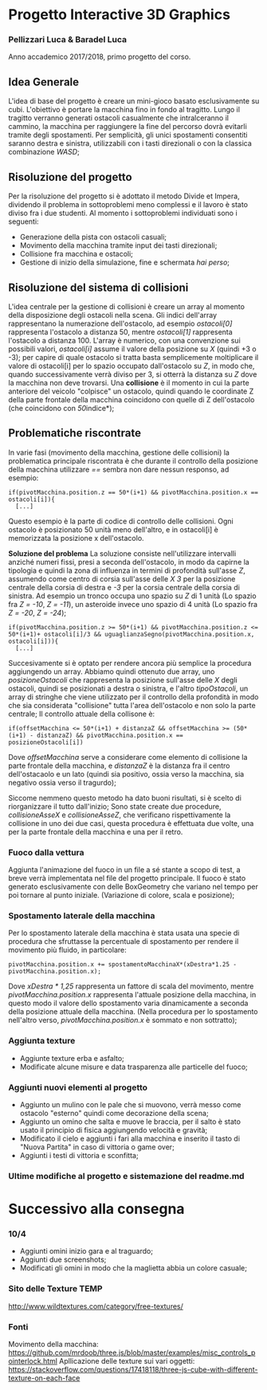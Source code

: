 # Progetto Interactive 3D Graphics
### Pellizzari Luca & Baradel Luca
Anno accademico 2017/2018, primo progetto del corso.
## Idea Generale
L'idea di base del progetto è creare un mini-gioco basato esclusivamente su cubi.
L'obiettivo è portare la macchina fino in fondo al tragitto.
Lungo il tragitto verranno generati ostacoli casualmente che intralceranno il cammino,
la macchina per raggiungere la fine del percorso dovrà evitarli tramite degli spostamenti. Per semplicità, gli unici spostamenti
consentiti saranno destra e sinistra, utilizzabili con i tasti direzionali o con la classica combinazione *WASD*;

## Risoluzione del progetto
Per la risoluzione del progetto si è adottato il metodo Divide et Impera, dividendo il problema in sottoproblemi meno complessi e
il lavoro è stato diviso fra i due studenti.
Al momento i sottoproblemi individuati sono i seguenti:
* Generazione della pista con ostacoli casuali;
* Movimento della macchina tramite input dei tasti direzionali;
* Collisione fra macchina e ostacoli;
* Gestione di inizio della simulazione, fine e schermata *hai perso*;

## Risoluzione del sistema di collisioni
L'idea centrale per la gestione di collisioni è creare un array al momento della disposizione degli ostacoli nella scena. Gli indici dell'array rappresentano la numerazione dell'ostacolo, ad esempio *ostacoli[0]* rappresenta l'ostacolo a distanza 50, mentre *ostacoli[1]* rappresenta l'ostacolo a distanza 100. L'array è numerico, con una convenzione sui possibili valori, *ostacoli[i]* assume il valore della posizione su *X* (quindi +3 o -3); per capire di quale ostacolo si tratta basta semplicemente moltiplicare il valore di ostacoli[i] per lo spazio occupato dall'ostacolo su *Z*, in modo che, quando successivamente verrà diviso per 3, si otterrà la distanza su *Z* dove la macchina non deve trovarsi.
Una **collisione** è il momento in cui la parte anteriore del veicolo "colpisce" un ostacolo, quindi quando le coordinate Z della parte frontale della macchina coincidono con quelle di Z dell'ostacolo (che coincidono con *50*indice*);

## Problematiche riscontrate

In varie fasi (movimento della macchina, gestione delle collisioni) la problematica principale riscontrata è che durante il controllo della posizione della macchina utilizzare *==* sembra non dare nessun responso, ad esempio:

```
if(pivotMacchina.position.z == 50*(i+1) && pivotMacchina.position.x == ostacoli[i]){
  [...]
```  
Questo esempio è la parte di codice di controllo delle collisioni. Ogni ostacolo è posizionato 50 unità meno dell'altro, e in ostacoli[i] è memorizzata la posizione x dell'ostacolo.

**Soluzione del problema**
La soluzione consiste nell'utilizzare intervalli anziché numeri fissi, presi a seconda dell'ostacolo, in modo da capirne la tipologia e quindi la zona di influenza in termini di profondità sull'asse *Z*, assumendo come centro di corsia sull'asse delle *X* *3* per la posizione centrale della corsia di destra e *-3* per la corsia centrale della corsia di sinistra. Ad esempio un tronco occupa uno spazio su *Z* di 1 unità (Lo spazio fra *Z = -10*, *Z = -11*), un asteroide invece uno spazio di 4 unità (Lo spazio fra *Z = -20*, *Z = -24*);

```
if(pivotMacchina.position.z >= 50*(i+1) && pivotMacchina.position.z <= 50*(i+1)+ ostacoli[i]/3 && uguaglianzaSegno(pivotMacchina.position.x, ostacoli[i])){
  [...]
```
Succesivamente si è optato per rendere ancora più semplice la procedura aggiungendo un array.
Abbiamo quindi ottenuto due array, uno *posizioneOstacoli* che rappresenta la posizione sull'asse delle *X* degli ostacoli, quindi se posizionati a destra o sinistra, e l'altro *tipoOstacoli*, un array di stringhe che viene utilizzato per il controllo della profondità in modo che sia considerata "collisione" tutta l'area dell'ostacolo e non solo la parte centrale;
Il controllo attuale della collisone è:
```
if(offsetMacchina <= 50*(i+1) + distanzaZ && offsetMacchina >= (50*(i+1) - distanzaZ) && pivotMacchina.position.x == posizioneOstacoli[i])
```
Dove *offsetMacchina* serve a considerare come elemento di collisione la parte frontale della macchina, e *distanzaZ* è  la distanza fra il centro dell'ostacaolo e un lato (quindi sia positivo, ossia verso la macchina, sia negativo ossia verso il tragurdo);

Siccome nemmeno questo metodo ha dato buoni risultati, si è scelto di riorganizzare il tutto dall'inizio;
Sono state create due procedure, *collisioneAsseX* e *collisioneAsseZ*, che verificano rispettivamente la collisione in uno dei due casi, questa procedura è effettuata due volte, una per la parte frontale della macchina e una per il retro.

### Fuoco dalla vettura
Aggiunta l'animazione del fuoco in un file a sé stante a scopo di test, a breve verrà implementata nel file del progetto principale.
Il fuoco è stato generato esclusivamente con delle BoxGeometry che variano nel tempo per poi tornare al punto iniziale. (Variazione di colore, scala e posizione);

### Spostamento laterale della macchina
Per lo spostamento laterale della macchina è stata usata una specie di procedura che sfruttasse la percentuale di spostamento per rendere il movimento più fluido, in particolare:
```
pivotMacchina.position.x += spostamentoMacchinaX*(xDestra*1.25 - pivotMacchina.position.x);
```
Dove *xDestra * 1,25* rappresenta un fattore di scala del movimento, mentre *pivotMacchina.position.x* rappresenta l'attuale posizione della macchina, in questo modo il valore dello spostamento varia dinamicamente a seconda della posizione attuale della macchina. (Nella procedura per lo spostamento nell'altro verso, *pivotMacchina.position.x* è sommato e non sottratto);

### Aggiunta texture
* Aggiunte texture erba e asfalto;
* Modificate alcune misure e data trasparenza alle particelle del fuoco;

### Aggiunti nuovi elementi al progetto
* Aggiunto un mulino con le pale che si muovono, verrà messo come ostacolo "esterno" quindi come decorazione della scena;
* Aggiunto un omino che salta e muove le braccia, per il salto è stato usato il principio di fisica aggiungendo velocità e gravità;
* Modificato il cielo e aggiunti i fari alla macchina e inserito il tasto di "Nuova Partita" in caso di vittoria o game over;
* Aggiunti i testi di vittoria e sconfitta;

### Ultime modifiche al progetto e sistemazione del readme.md

# Successivo alla consegna

### 10/4
* Aggiunti omini inizio gara e al traguardo;
* Aggiunti due screenshots;
* Modificati gli omini in modo che la maglietta abbia un colore casuale;

### Sito delle Texture TEMP
http://www.wildtextures.com/category/free-textures/

### Fonti
Movimento della macchina: https://github.com/mrdoob/three.js/blob/master/examples/misc_controls_pointerlock.html
Apllicazione delle texture sui vari oggetti: https://stackoverflow.com/questions/17418118/three-js-cube-with-different-texture-on-each-face
